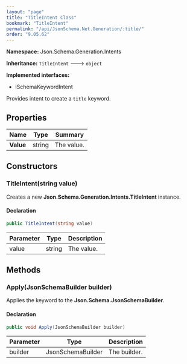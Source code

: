```yaml
---
layout: "page"
title: "TitleIntent Class"
bookmark: "TitleIntent"
permalink: "/api/JsonSchema.Net.Generation/:title/"
order: "9.05.62"
---
```

**Namespace:** Json.Schema.Generation.Intents

**Inheritance:**
`TitleIntent`
 🡒 
`object`

**Implemented interfaces:**

- ISchemaKeywordIntent

Provides intent to create a `title` keyword.

## Properties

| Name | Type | Summary |
|---|---|---|
| **Value** | string | The value. |

## Constructors

### TitleIntent(string value)

Creates a new **Json.Schema.Generation.Intents.TitleIntent** instance.

#### Declaration

```c#
public TitleIntent(string value)
```

| Parameter | Type | Description |
|---|---|---|
| value | string | The value. |


## Methods

### Apply(JsonSchemaBuilder builder)

Applies the keyword to the **Json.Schema.JsonSchemaBuilder**.

#### Declaration

```c#
public void Apply(JsonSchemaBuilder builder)
```

| Parameter | Type | Description |
|---|---|---|
| builder | JsonSchemaBuilder | The builder. |



